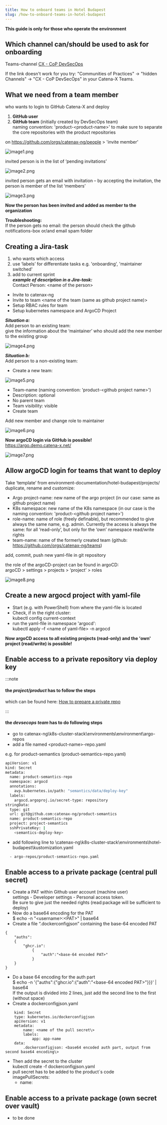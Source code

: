 ```yaml
---
title: How to onboard teams in Hotel Budapest
slug: /how-to-onboard-teams-in-hotel-budapest
---
```



**This guide is only for those who operate the environment**

## Which channel can/should be used to ask for onboarding
Teams-channel [CX - CoP DevSecOps](https://teams.microsoft.com/l/channel/19%3a9a3c4a05a3514d07b973c13e7b468709%40thread.tacv2/CX%2520-%2520CoP%2520DevSecOps?groupId=17b1a2dc-67fb-4a49-a2ed-dd1344321439&tenantId=1ad22c6d-2f08-4f05-a0ba-e17f6ce88380)

If the link doesn't work for you try: "Communities of Practices" → "hidden Channels" → "CX - CoP DevSecOps" in your Catena-X Teams.

## What we need from a team member
who wants to login to GitHub Catena-X and deploy

1. **GitHub user**  
2. **GitHub team** (initially created by DevSecOps team)  
naming convention: 'product-<product-name\>' to make sure to separate the core repositories with the product repositories  

on https://github.com/orgs/catenax-ng/people \> 'invite member'  

![image1.png](assets/image1.png)  

invited person is in the list of ‘pending invitations’  

![image2.png](assets/image2.png)  

invited person gets an email with invitation – by accepting the invitation, the person is member of the list ‘members’  

![image3.png](assets/image3.png)  

**Now the person has been invited and added as member to the organization**  


**Troubleshooting:**  
If the person gets no email: the person should check the github notifications-box or/and email spam folder  

## Creating a Jira-task  
1. who wants which access  
2. use ‘labels’ for differentiate tasks e.g. 'onboarding', 'maintainer switched'  
3. add to current sprint  
***example of description in a Jira-task:***  
Contact Person: <name of the person\>  
- Invite to catenax-ng  
- Invite to team <name of the team (same as github project name)\>  
- Setup RBAC rules for team  
- Setup kubernetes namespace and ArgoCD Project  

***Situation a:***  
Add person to an existing team:  
give the information about the ‘maintainer’ who should add the new member to the existing group  

![image4.png](assets/image4.png)  

***Situation b:***  
Add person to a non-existing team:  
- Create a new team:  

![image5.png](assets/image5.png)  

- Team-name (naming convention: 'product-<github project name\>')  
- Description: optional  
- No parent team  
- Team visibility: visible  
- Create team  

Add new member and change role to maintainer  

![image6.png](assets/image6.png)  

**Now argoCD login via GitHub is possible!**  
https://argo.demo.catena-x.net/  

![image7.png](assets/image7.png)  

## Allow argoCD login for teams that want to deploy
Take ‘template’ from environment-documentation/hotel-budapest/projects/ duplicate, rename and customize:  
- Argo project-name: new name of the argo project (in our case: same as github project name)  
- K8s namespace: new name of the K8s namespace (in our case is the naming convention: 'product-<github project name\>')  
- role-name: name of role (freely definable), but recommended to give always the same
name, e.g. admin. Currently the access is always the same:
for all ‘read-only’, but only for the ‘own’ namespace read/write rights  
- team-name: name of the formerly created team (github: https://github.com/orgs/catenax-ng/teams)  

add, commit, push new yaml-file in git repository  

the role of the argoCD-project can be found in argoCD:  
argoCD \> settings \> projects \> ‘project’ \> roles  

![image8.png](assets/image8.png)  

## Create a new argocd project with yaml-file
- Start (e.g. with PowerShell) from where the yaml-file is located  
- Check, if in the right cluster:  
kubectl config current-context  
- run the yaml-file in namespace 'argocd':  
kubectl apply –f <name of yaml-file\> -n argocd  

**Now argoCD access to all existing projects (read-only) and the 'own' project (read/write) is possible!**

## Enable access to a private repository via deploy key

:::note
#### the ***project/product*** has to follow the steps  

which can be found here: [How to prepare a private repo](how-to-prepare-a-private-repo)

:::

#### the ***devsecops team*** has to do following steps
  - go to catenax-ng\k8s-cluster-stack\environments\environment\argo-repos
  - add a file named <product-name\>-repo.yaml  

e.g. for product-semantics (product-semantics-repo.yaml)
```bash 
apiVersion: v1
kind: Secret
metadata:
  name: product-semantics-repo
  namespace: argocd
  annotations:
    avp.kubernetes.io/path: "semantics/data/deploy-key"
  labels:
    argocd.argoproj.io/secret-type: repository
stringData:
  type: git
  url: git@github.com:catenax-ng/product-semantics
  name: product-semantics-repo
  project: project-semantics
  sshPrivateKey: |
    <semantics-deploy-key>
```	
  - add following line to \catenax-ng\k8s-cluster-stack\environments\hotel-budapest\kustomization.yaml
```bash
  - argo-repos/product-semantics-repo.yaml
```


## Enable access to a private package (central pull secret)  
- Create a PAT within Github user account (machine user)  
settings - Developer settings - Personal access token.  
Be sure to give just the needed rights (read:package will be sufficient to deploy)  
- Now do a base64 encoding for the PAT  
$ echo -n "<username\>:<PAT\>" | base64  
- Create a file “.dockerconfigjson” containing the base-64 encoded PAT  
```
{  
    "auths":  
    {  
        "ghcr.io":  
            {  
                "auth":"<base-64 encoded PAT>"  
            }  
    }  
}
```  
- Do a base 64 encoding for the auth part  
$ echo -n  '{"auths":{"ghcr.io":{"auth":"<base-64 encoded PAT\>"\}}}' | base64  
If the output is divided into 2 lines, just add the second line to the first (without space)  
- Create a dockerconfigjson.yaml  
```
    kind: Secret  
    type: kubernetes.io/dockerconfigjson  
    apiVersion: v1  
    metadata:  
        name: <name of the pull secret\>  
        labels:  
            app: app-name  
    data:  
        .dockerconfigjson: <base64 encoded auth part, output from second base64 encoding\>  
```
- Then add the secret to the cluster  
kubectl create -f dockerconfigjson.yaml  
- pull secret has to be added to the product´s code  
imagePullSecrets:  
    - name: <name of the pull secret>  

## Enable access to a private package (own secret over vault)  
- to be done